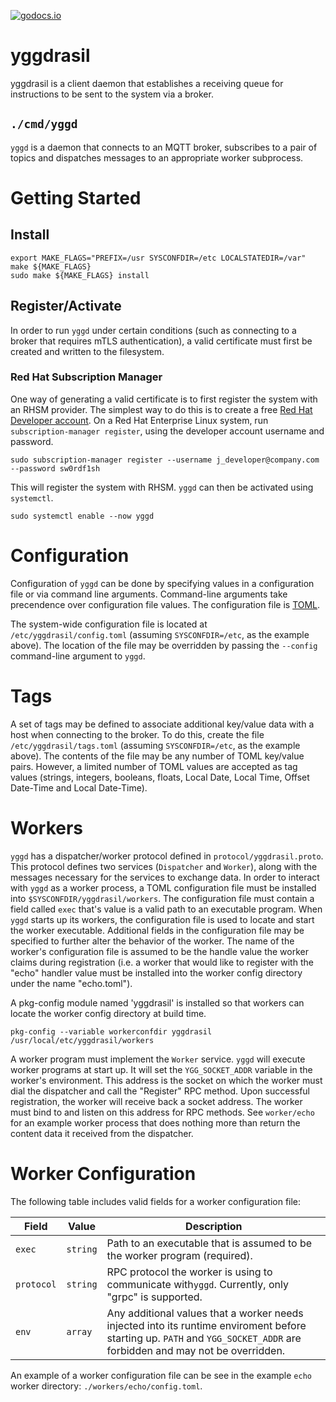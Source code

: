 [![godocs.io](https://godocs.io/github.com/RedHatInsights/yggdrasil?status.svg)](https://godocs.io/github.com/RedHatInsights/yggdrasil)

# yggdrasil

yggdrasil is a client daemon that establishes a receiving queue for instructions
to be sent to the system via a broker.

## `./cmd/yggd`

`yggd` is a daemon that connects to an MQTT broker, subscribes to a pair of
topics and dispatches messages to an appropriate worker subprocess.

# Getting Started

## Install

```
export MAKE_FLAGS="PREFIX=/usr SYSCONFDIR=/etc LOCALSTATEDIR=/var"
make ${MAKE_FLAGS}
sudo make ${MAKE_FLAGS} install
```

## Register/Activate

In order to run `yggd` under certain conditions (such as connecting to a broker
that requires mTLS authentication), a valid certificate must first be created and
written to the filesystem. 

### Red Hat Subscription Manager

One way of generating a valid certificate is to first register the system with
an RHSM provider. The simplest way to do this is to create a free [Red Hat
Developer account](https://developers.redhat.com/register). On a Red Hat
Enterprise Linux system, run `subscription-manager register`, using the
developer account username and password.

```
sudo subscription-manager register --username j_developer@company.com --password sw0rdf1sh
```

This will register the system with RHSM. `yggd` can then be activated using
`systemctl`.

```
sudo systemctl enable --now yggd
```

# Configuration

Configuration of `yggd` can be done by specifying values in a configuration file
or via command line arguments. Command-line arguments take precendence over
configuration file values. The configuration file is [TOML](https://toml.io).

The system-wide configuration file is located at `/etc/yggdrasil/config.toml` 
(assuming `SYSCONFDIR=/etc`, as the example above). The location of the file may
be overridden by passing the `--config` command-line argument to `yggd`.

# Tags

A set of tags may be defined to associate additional key/value data with a host
when connecting to the broker. To do this, create the file
`/etc/yggdrasil/tags.toml` (assuming `SYSCONFDIR=/etc`, as the example above).
The contents of the file may be any number of TOML key/value pairs. However, a
limited number of TOML values are accepted as tag values (strings, integers,
booleans, floats, Local Date, Local Time, Offset Date-Time and Local Date-Time).

# Workers

`yggd` has a dispatcher/worker protocol defined in `protocol/yggdrasil.proto`.
This protocol defines two services (`Dispatcher` and `Worker`), along with the
messages necessary for the services to exchange data. In order to interact with
`yggd` as a worker process, a TOML configuration file must be installed into
`$SYSCONFDIR/yggdrasil/workers`. The configuration file must contain a field
called `exec` that's value is a valid path to an executable program. When `yggd`
starts up its workers, the configuration file is used to locate and start the
worker executable. Additional fields in the configuration file may be specified
to further alter the behavior of the worker. The name of the worker's
configuration file is assumed to be the handle value the worker claims during
registration (i.e. a worker that would like to register with the "echo" handler
value must be installed into the worker config directory under the name
"echo.toml").

A pkg-config module named 'yggdrasil' is installed so that workers can locate
the worker config directory at build time.

```
pkg-config --variable workerconfdir yggdrasil
/usr/local/etc/yggdrasil/workers
```

A worker program must implement the `Worker` service. `yggd` will execute
worker programs at start up. It will set the `YGG_SOCKET_ADDR` variable in the
worker's environment. This address is the socket on which the worker must dial
the dispatcher and call the "Register" RPC method. Upon successful registration,
the worker will receive back a socket address. The worker must bind to and
listen on this address for RPC methods. See `worker/echo` for an example worker
process that does nothing more than return the content data it received from the
dispatcher.

# Worker Configuration

The following table includes valid fields for a worker configuration file:

| **Field**  | **Value** | **Description** |
| ---------- | --------- | --------------- |
| `exec`     | `string`  | Path to an executable that is assumed to be the worker program (required). |
| `protocol` | `string` | RPC protocol the worker is using to communicate with`yggd`. Currently, only "grpc" is supported. |
| `env`      | `array`  | Any additional values that a worker needs injected into its runtime enviroment before starting up. `PATH` and `YGG_SOCKET_ADDR` are forbidden and may not be overridden. |

An example of a worker configuration file can be see in the example `echo`
worker directory: `./workers/echo/config.toml`.
